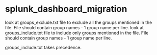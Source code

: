 # splunk_dashboard_migration


look at groups_exclude.txt file to exclude all the groups mentioned in the file. File should contain group names - 1 group name per line.
look at groups_include.txt file to include only groups mentioned in the file. File should contain group names - 1 group name per line.

groups_include.txt takes precedence.
